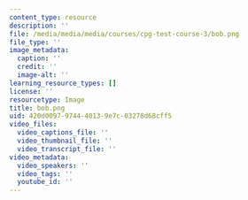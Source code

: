 ```yaml
---
content_type: resource
description: ''
file: /media/media/media/courses/cpg-test-course-3/bob.png
file_type: ''
image_metadata:
  caption: ''
  credit: ''
  image-alt: ''
learning_resource_types: []
license: ''
resourcetype: Image
title: bob.png
uid: 420d0097-9744-4013-9e7c-03278d68cff5
video_files:
  video_captions_file: ''
  video_thumbnail_file: ''
  video_transcript_file: ''
video_metadata:
  video_speakers: ''
  video_tags: ''
  youtube_id: ''
---
```

